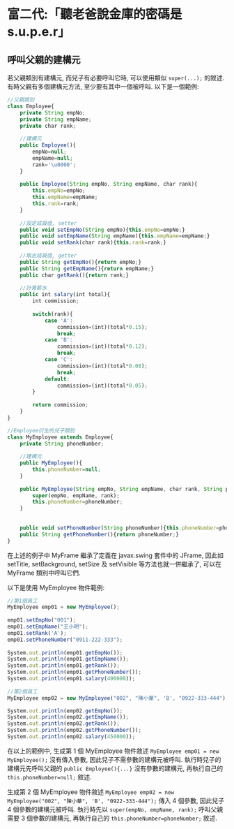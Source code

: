 # 富二代:「聽老爸說金庫的密碼是 s.u.p.e.r」


## 呼叫父親的建構元
若父親類別有建構元, 而兒子有必要呼叫它時, 可以使用類似 `super(...);` 的敘述. 有時父親有多個建構元方法,
至少要有其中一個被呼叫. 以下是一個範例:
 
```javascript
//父親類別
class Employee{
	private String empNo;
	private String empName;
	private char rank;
	
	//建構元
	public Employee(){
		empNo=null;
		empName=null;
		rank='\u0000';
	}
	
	public Employee(String empNo, String empName, char rank){
		this.empNo=empNo;
		this.empName=empName;
		this.rank=rank;
	}
	
	//設定成員值, setter
	public void setEmpNo(String empNo){this.empNo=empNo;}
	public void setEmpName(String empName){this.empName=empName;}
	public void setRank(char rank){this.rank=rank;}
	
	//取出成員值, getter
	public String getEmpNo(){return empNo;}
	public String getEmpName(){return empName;}
	public char getRank(){return rank;}
	
	//計算薪水
	public int salary(int total){
		int commission;
		
		switch(rank){
			case 'A':
				commission=(int)(total*0.15);
				break;
			case 'B':
				commission=(int)(total*0.12);
				break;
			case 'C':
				commission=(int)(total*0.08);
				break;
			default:
				commission=(int)(total*0.05);
		}
		
		return commission;
	}
}

//Employee衍生的兒子類別
class MyEmployee extends Employee{
	private String phoneNumber;
	
	//建構元
	public MyEmployee(){
		this.phoneNumber=null;
	}
	
	public MyEmployee(String empNo, String empName, char rank, String phoneNumber){
		super(empNo, empName, rank);
		this.phoneNumber=phoneNumber;
	}
	
	
	public void setPhoneNumber(String phoneNumber){this.phoneNumber=phoneNumber;}
	public String getPhoneNumber(){return phoneNumber;}
}
```

在上述的例子中 MyFrame 繼承了定義在 javax.swing 套件中的 JFrame, 因此如 setTitle, setBackground, setSize 及
setVisible 等方法也就一併繼承了, 可以在 MyFrame 類別中呼叫它們.

<p>
以下是使用 MyEmployee 物件範例:

```javascript
//第1個員工
MyEmployee emp01 = new MyEmployee();
		
emp01.setEmpNo("001");
emp01.setEmpName("王小明");
emp01.setRank('A');
emp01.setPhoneNumber("0911-222-333");
		
System.out.println(emp01.getEmpNo());  
System.out.println(emp01.getEmpName());  
System.out.println(emp01.getRank());  
System.out.println(emp01.getPhoneNumber()); 
System.out.println(emp01.salary(400000));
		
//第2個員工		
MyEmployee emp02 = new MyEmployee("002", "陳小華", 'B', "0922-333-444");

System.out.println(emp02.getEmpNo());  
System.out.println(emp02.getEmpName());  
System.out.println(emp02.getRank());  
System.out.println(emp02.getPhoneNumber()); 
System.out.println(emp02.salary(450000));
```

在以上的範例中, 生成第 1 個 MyEmployee 物件敘述 `MyEmployee emp01 = new MyEmployee();` 沒有傳入參數,
因此兒子不需參數的建構元被呼叫. 執行時兒子的建構元先呼叫父親的 `public Employee(){...}` 沒有參數的建構元, 
再執行自己的 `this.phoneNumber=null;` 敘述. <p> 

生成第 2 個 MyEmployee 物件敘述 `MyEmployee emp02 = new MyEmployee("002", "陳小華", 'B', "0922-333-444");` 傳入 4 個參數, 
因此兒子 4 個參數的建構元被呼叫. 執行時先以 `super(empNo, empName, rank);` 呼叫父親需要 3 個參數的建構元, 
再執行自己的 `this.phoneNumber=phoneNumber;` 敘述.